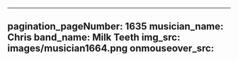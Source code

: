 ------
pagination_pageNumber: 1635
musician_name: Chris
band_name: Milk Teeth
img_src: images/musician1664.png
onmouseover_src: 
------
